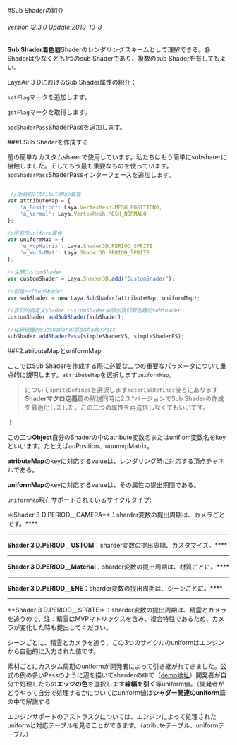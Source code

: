 #Sub Shaderの紹介

###### *version :2.3.0   Update:2019-10-8*

​**Sub Shader着色器**Shaderのレンダリングスキームとして理解できる。各Shaderは少なくとも1つのsub Shaderであり、複数のsub Shaderを有してもよい。

LayaAir 3 DにおけるSub Shader属性の紹介：

​`setFlag`マークを追加します。

​`getFlag`マークを取得します。

​`addShaderPass`ShaderPassを追加します。

###1.Sub Shaderを作成する

前の簡単なカスタムsharerで使用しています。私たちはもう簡単にsubsharerに接触しました。そしてもう最も重要なものを使っています。`addShaderPass`ShaderPassインターフェースを追加します。


```typescript

 //所有的attributeMap属性
var attributeMap = {
    'a_Position': Laya.VertexMesh.MESH_POSITION0,
    'a_Normal': Laya.VertexMesh.MESH_NORMAL0
};

//所有的uniform属性
var uniformMap = {
    'u_MvpMatrix': Laya.Shader3D.PERIOD_SPRITE, 
    'u_WorldMat': Laya.Shader3D.PERIOD_SPRITE
};

//注册CustomShader 
var customShader = Laya.Shader3D.add("CustomShader");

//创建一个SubShader
var subShader = new Laya.SubShader(attributeMap, uniformMap);

//我们的自定义shader customShader中添加我们新创建的subShader
customShader.addSubShader(subShader);

//往新创建的subShader中添加shaderPass
subShader.addShaderPass(simpleShaderVS, simpleShaderFS);
```


###2.atributeMapとuniformMap

ここではSub Shaderを作成する際に必要な二つの重要なパラメータについて重点的に説明します。`attributeMap`を選択します`uniformMap`。

>について`spriteDefines`を選択します`materialDefines`後ろにあります**Shaderマクロ定義**篇の解説同時に2.3.*バージョンでSub Shaderの作成を最適化しました。この二つの属性を再送信しなくてもいいです。

！[](img/1.png)<br/>

この二つ**Object**自分のShaderの中のatribute変数名またはuniflom変数名をkeyといいます。たとえばauPosition、uuumvpMatrix。

**atributeMap**のkeyに対応するvalueは、レンダリング時に対応する頂点チャネルである。

**uniformMap**のkeyに対応するvalueは、その属性の提出期間である。

`uniformMap`現在サポートされているサイクルタイプ:

＊Shader 3 D.PERIOD＿CAMERA**：sharder変数の提出周期は、カメラごとです。****
****
**Shader 3 D.PERIOD＿USTOM**：sharder変数の提出周期、カスタマイズ。****
****
**Shader 3 D.PERIOD＿Material**：sharder変数の提出周期は、材質ごとに。****
****
**Shader 3 D.PERIOD＿ENE**：sharder変数の提出周期は、シーンごとに。****
****
**Shader 3 D.PERIOD＿SPRITE＊：sharder変数の提出周期は、精霊とカメラを追うので、注：精霊はMVPマトリックスを含み、複合特性であるため、カメラが変化した時も提出してください。

シーンごとに、精霊とカメラを追う、この3つのサイクルのuniformはエンジンから自動的に入力された値です。

素材ごとにカスタム周期のuniformが開発者によって引き継がれてきました。公式の例の多いPassのように辺を描いてsharderの中で（[demo地址](http://layaair2.ldc2.layabox.com/demo2/?language=ch&category=3d&group=Shader&name=Shader_MultiplePassOutline)）開発者が自分で処理したもの**エッジの色**を選択します**線幅を引く**等uniform値。（開発者がどうやって自分で処理するかについてはuniform値は**シャダー関連のuniform**篇の中で解説する

エンジンサポートのアストラスクについては、エンジンによって処理されたuniformと対応テーブルを見ることができます。（atributeテーブル、uniformテーブル）


